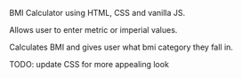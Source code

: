 BMI Calculator using HTML, CSS and vanilla JS.

Allows user to enter metric or imperial values.

Calculates BMI and gives user what bmi category they fall in.

TODO:
    update CSS for more appealing look
   